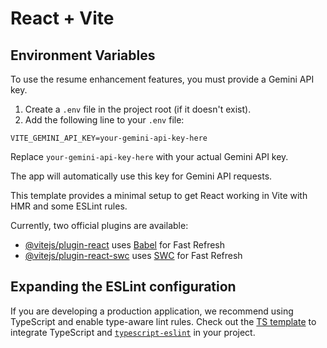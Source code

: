 
# React + Vite

## Environment Variables

To use the resume enhancement features, you must provide a Gemini API key.

1. Create a `.env` file in the project root (if it doesn't exist).
2. Add the following line to your `.env` file:

```
VITE_GEMINI_API_KEY=your-gemini-api-key-here
```

Replace `your-gemini-api-key-here` with your actual Gemini API key.

The app will automatically use this key for Gemini API requests.

This template provides a minimal setup to get React working in Vite with HMR and some ESLint rules.

Currently, two official plugins are available:

- [@vitejs/plugin-react](https://github.com/vitejs/vite-plugin-react/blob/main/packages/plugin-react/README.md) uses [Babel](https://babeljs.io/) for Fast Refresh
- [@vitejs/plugin-react-swc](https://github.com/vitejs/vite-plugin-react-swc) uses [SWC](https://swc.rs/) for Fast Refresh

## Expanding the ESLint configuration

If you are developing a production application, we recommend using TypeScript and enable type-aware lint rules. Check out the [TS template](https://github.com/vitejs/vite/tree/main/packages/create-vite/template-react-ts) to integrate TypeScript and [`typescript-eslint`](https://typescript-eslint.io) in your project.
